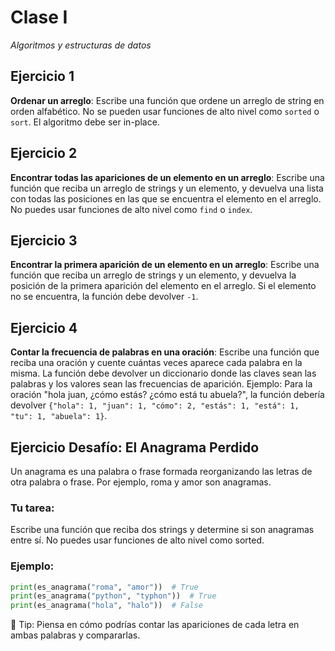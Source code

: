 
# Clase I
*Algoritmos y estructuras de datos*

## Ejercicio 1
**Ordenar un arreglo**: 
Escribe una función que ordene un arreglo de string en orden alfabético. No se pueden usar funciones de alto nivel como `sorted` o `sort`. El algoritmo debe ser in-place.

## Ejercicio 2
**Encontrar todas las apariciones de un elemento en un arreglo**: 
Escribe una función que reciba un arreglo de strings y un elemento, y devuelva una lista con todas las posiciones en las que se encuentra el elemento en el arreglo. No puedes usar funciones de alto nivel como `find` o `index`.

## Ejercicio 3
**Encontrar la primera aparición de un elemento en un arreglo**: 
Escribe una función que reciba un arreglo de strings y un elemento, y devuelva la posición de la primera aparición del elemento en el arreglo. Si el elemento no se encuentra, la función debe devolver `-1`.

## Ejercicio 4
**Contar la frecuencia de palabras en una oración**: 
Escribe una función que reciba una oración y cuente cuántas veces aparece cada palabra en la misma. La función debe devolver un diccionario donde las claves sean las palabras y los valores sean las frecuencias de aparición. 
Ejemplo: Para la oración "hola juan, ¿cómo estás? ¿cómo está tu abuela?", la función debería devolver `{"hola": 1, "juan": 1, "cómo": 2, "estás": 1, "está": 1, "tu": 1, "abuela": 1}`.

## Ejercicio Desafío: El Anagrama Perdido
Un anagrama es una palabra o frase formada reorganizando las letras de otra palabra o frase. Por ejemplo, roma y amor son anagramas.

### Tu tarea:
Escribe una función que reciba dos strings y determine si son anagramas entre sí. No puedes usar funciones de alto nivel como sorted.

### Ejemplo:
```python
print(es_anagrama("roma", "amor"))  # True  
print(es_anagrama("python", "typhon"))  # True  
print(es_anagrama("hola", "halo"))  # False  
```

📌 Tip: Piensa en cómo podrías contar las apariciones de cada letra en ambas palabras y compararlas.